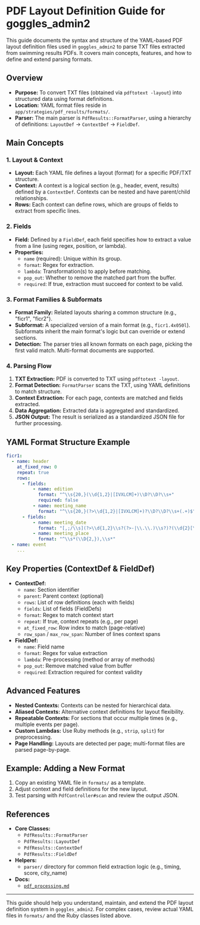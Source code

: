 # PDF Layout Definition Guide for goggles_admin2

This guide documents the syntax and structure of the YAML-based PDF layout definition files used in `goggles_admin2` to parse TXT files extracted from swimming results PDFs. It covers main concepts, features, and how to define and extend parsing formats.

## Overview

- **Purpose:** To convert TXT files (obtained via `pdftotext -layout`) into structured data using format definitions.
- **Location:** YAML format files reside in `app/strategies/pdf_results/formats/`.
- **Parser:** The main parser is `PdfResults::FormatParser`, using a hierarchy of definitions: `LayoutDef` → `ContextDef` → `FieldDef`.

## Main Concepts

### 1. Layout & Context
- **Layout:** Each YAML file defines a layout (format) for a specific PDF/TXT structure.
- **Context:** A context is a logical section (e.g., header, event, results) defined by a `ContextDef`. Contexts can be nested and have parent/child relationships.
- **Rows:** Each context can define rows, which are groups of fields to extract from specific lines.

### 2. Fields
- **Field:** Defined by a `FieldDef`, each field specifies how to extract a value from a line (using regex, position, or lambda).
- **Properties:**
  - `name` (required): Unique within its group.
  - `format`: Regex for extraction.
  - `lambda`: Transformation(s) to apply before matching.
  - `pop_out`: Whether to remove the matched part from the buffer.
  - `required`: If true, extraction must succeed for context to be valid.

### 3. Format Families & Subformats
- **Format Family:** Related layouts sharing a common structure (e.g., "ficr1", "ficr2").
- **Subformat:** A specialized version of a main format (e.g., `ficr1.4x050l`). Subformats inherit the main format's logic but can override or extend sections.
- **Detection:** The parser tries all known formats on each page, picking the first valid match. Multi-format documents are supported.

### 4. Parsing Flow
1. **TXT Extraction:** PDF is converted to TXT using `pdftotext -layout`.
2. **Format Detection:** `FormatParser` scans the TXT, using YAML definitions to match structure.
3. **Context Extraction:** For each page, contexts are matched and fields extracted.
4. **Data Aggregation:** Extracted data is aggregated and standardized.
5. **JSON Output:** The result is serialized as a standardized JSON file for further processing.

## YAML Format Structure Example
```yaml
ficr1:
  - name: header
    at_fixed_row: 0
    repeat: true
    rows:
      - fields:
          - name: edition
            format: "^\\s{20,}(\\d{1,2}|[IVXLCM]+)\\D?\\D?\\s+"
            required: false
          - name: meeting_name
            format: "^\\s{20,}(?>\\d{1,2}|[IVXLCM]+)?\\D?\\D?\\s+(.+)$"
      - fields:
          - name: meeting_date
            format: "[,;/\\s](?>\\d{1,2}\\s?(?>-|\\.\\.)\\s?)?(\\d{2}[\\/-\\s](?>\\d{2}|\\w{3,})[\\/-\\s](?>\\d{4}|\\d{2}))"
          - name: meeting_place
            format: "^\\s*(\\D{2,}),\\s*"
  - name: event
    ...
```

## Key Properties (ContextDef & FieldDef)
- **ContextDef:**
  - `name`: Section identifier
  - `parent`: Parent context (optional)
  - `rows`: List of row definitions (each with fields)
  - `fields`: List of fields (FieldDefs)
  - `format`: Regex to match context start
  - `repeat`: If true, context repeats (e.g., per page)
  - `at_fixed_row`: Row index to match (page-relative)
  - `row_span` / `max_row_span`: Number of lines context spans
- **FieldDef:**
  - `name`: Field name
  - `format`: Regex for value extraction
  - `lambda`: Pre-processing (method or array of methods)
  - `pop_out`: Remove matched value from buffer
  - `required`: Extraction required for context validity

## Advanced Features
- **Nested Contexts:** Contexts can be nested for hierarchical data.
- **Aliased Contexts:** Alternative context definitions for layout flexibility.
- **Repeatable Contexts:** For sections that occur multiple times (e.g., multiple events per page).
- **Custom Lambdas:** Use Ruby methods (e.g., `strip`, `split`) for preprocessing.
- **Page Handling:** Layouts are detected per page; multi-format files are parsed page-by-page.

## Example: Adding a New Format
1. Copy an existing YAML file in `formats/` as a template.
2. Adjust context and field definitions for the new layout.
3. Test parsing with `PdfController#scan` and review the output JSON.

## References
- **Core Classes:**
  - `PdfResults::FormatParser`
  - `PdfResults::LayoutDef`
  - `PdfResults::ContextDef`
  - `PdfResults::FieldDef`
- **Helpers:**
  - `parser/` directory for common field extraction logic (e.g., timing, score, city_name)
- **Docs:**
  - [`pdf_processing.md`](./pdf_processing.md)

---

This guide should help you understand, maintain, and extend the PDF layout definition system in `goggles_admin2`. For complex cases, review actual YAML files in `formats/` and the Ruby classes listed above.

